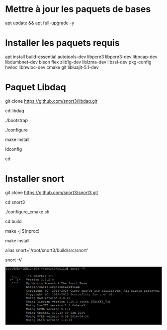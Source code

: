 # Mettre à jour les paquets de bases
apt update && apt full-upgrade -y

# Installer les paquets requis
apt install build-essential autotools-dev libpcre3 libpcre3-dev libpcap-dev libdumbnet-dev bison flex zlib1g-dev liblzma-dev libssl-dev pkg-config hwloc libhwloc-dev cmake git libluajit-5.1-dev

# Paquet Libdaq
git clone https://github.com/snort3/libdaq.git

cd libdaq

./bootstrap

./configure 

make install

ldconfig

cd

# Installer snort
git clone https://github.com/snort3/snort3.git

cd snort3

./configure_cmake.sh  

cd build

make -j $(nproc)

make install

alias snort='/root/snort3/build/src/snort'

snort -V

<p align="center">
    <img src="./snort-install.png" alt="snort" style="width: 800px;" />
</p>